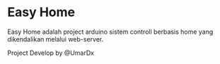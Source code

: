 # Easy Home
Easy Home adalah project arduino sistem controll berbasis home yang dikendalikan melalui web-server.

Project Develop by @UmarDx
